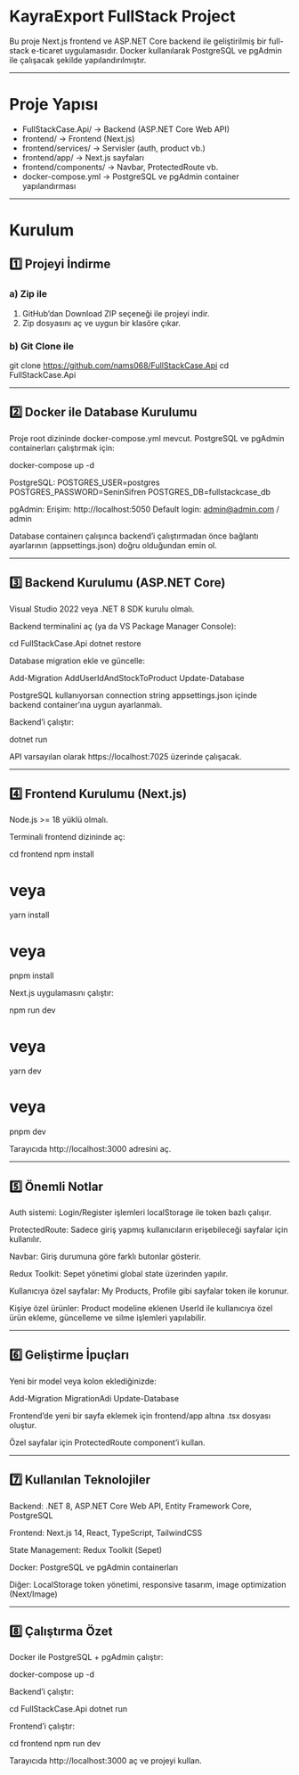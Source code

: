 # KayraExport FullStack Project

Bu proje Next.js frontend ve ASP.NET Core backend ile geliştirilmiş bir full-stack e-ticaret uygulamasıdır.
Docker kullanılarak PostgreSQL ve pgAdmin ile çalışacak şekilde yapılandırılmıştır.

---

# Proje Yapısı

- FullStackCase.Api/ → Backend (ASP.NET Core Web API)
- frontend/ → Frontend (Next.js)
- frontend/services/ → Servisler (auth, product vb.)
- frontend/app/ → Next.js sayfaları
- frontend/components/ → Navbar, ProtectedRoute vb.
- docker-compose.yml → PostgreSQL ve pgAdmin container yapılandırması

---

# Kurulum

## 1️⃣ Projeyi İndirme

### a) Zip ile
1. GitHub’dan Download ZIP seçeneği ile projeyi indir.
2. Zip dosyasını aç ve uygun bir klasöre çıkar.

### b) Git Clone ile
git clone https://github.com/nams068/FullStackCase.Api
cd FullStackCase.Api

---

## 2️⃣ Docker ile Database Kurulumu

Proje root dizininde docker-compose.yml mevcut. PostgreSQL ve pgAdmin containerları çalıştırmak için:

docker-compose up -d

PostgreSQL:
POSTGRES_USER=postgres
POSTGRES_PASSWORD=SeninSifren
POSTGRES_DB=fullstackcase_db

pgAdmin:
Erişim: http://localhost:5050
Default login: admin@admin.com / admin

Database containerı çalışınca backend’i çalıştırmadan önce bağlantı ayarlarının (appsettings.json) doğru olduğundan emin ol.

---

## 3️⃣ Backend Kurulumu (ASP.NET Core)

Visual Studio 2022 veya .NET 8 SDK kurulu olmalı.

Backend terminalini aç (ya da VS Package Manager Console):

cd FullStackCase.Api
dotnet restore

Database migration ekle ve güncelle:

Add-Migration AddUserIdAndStockToProduct
Update-Database

PostgreSQL kullanıyorsan connection string appsettings.json içinde backend container’ına uygun ayarlanmalı.

Backend’i çalıştır:

dotnet run

API varsayılan olarak https://localhost:7025 üzerinde çalışacak.

---

## 4️⃣ Frontend Kurulumu (Next.js)

Node.js >= 18 yüklü olmalı.

Terminali frontend dizininde aç:

cd frontend
npm install
# veya
yarn install
# veya
pnpm install

Next.js uygulamasını çalıştır:

npm run dev
# veya
yarn dev
# veya
pnpm dev

Tarayıcıda http://localhost:3000 adresini aç.

---

## 5️⃣ Önemli Notlar

Auth sistemi: Login/Register işlemleri localStorage ile token bazlı çalışır.

ProtectedRoute: Sadece giriş yapmış kullanıcıların erişebileceği sayfalar için kullanılır.

Navbar: Giriş durumuna göre farklı butonlar gösterir.

Redux Toolkit: Sepet yönetimi global state üzerinden yapılır.

Kullanıcıya özel sayfalar: My Products, Profile gibi sayfalar token ile korunur.

Kişiye özel ürünler: Product modeline eklenen UserId ile kullanıcıya özel ürün ekleme, güncelleme ve silme işlemleri yapılabilir.

---

## 6️⃣ Geliştirme İpuçları

Yeni bir model veya kolon eklediğinizde:

Add-Migration MigrationAdi
Update-Database

Frontend’de yeni bir sayfa eklemek için frontend/app altına .tsx dosyası oluştur.

Özel sayfalar için ProtectedRoute component’i kullan.

---

## 7️⃣ Kullanılan Teknolojiler

Backend: .NET 8, ASP.NET Core Web API, Entity Framework Core, PostgreSQL

Frontend: Next.js 14, React, TypeScript, TailwindCSS

State Management: Redux Toolkit (Sepet)

Docker: PostgreSQL ve pgAdmin containerları

Diğer: LocalStorage token yönetimi, responsive tasarım, image optimization (Next/Image)

---

## 8️⃣ Çalıştırma Özet

Docker ile PostgreSQL + pgAdmin çalıştır:

docker-compose up -d

Backend’i çalıştır:

cd FullStackCase.Api
dotnet run

Frontend’i çalıştır:

cd frontend
npm run dev

Tarayıcıda http://localhost:3000 aç ve projeyi kullan.
